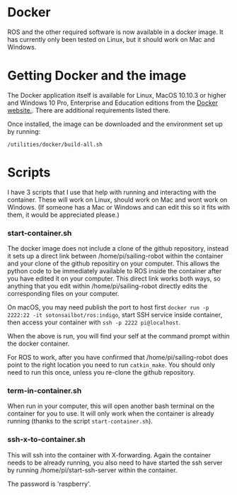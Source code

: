 # Docker

ROS and the other required software is now available in a docker image.  It has currently only been tested on Linux, but it should work on Mac and Windows. 

# Getting Docker and the image

The Docker application itself is available for Linux, MacOS 10.10.3 or higher and Windows 10 Pro, Enterprise and Education editions from the [Docker website.](https://docs.docker.com/engine/installation/). There are additional requirements listed there.

Once installed, the image can be downloaded and the environment set up by running:
```
/utilities/docker/build-all.sh
```

# Scripts

I have 3 scripts that I use that help with running and interacting with the container. These will work on Linux, should work on Mac and wont work on Windows. (If someone has a Mac or Windows and can edit this so it fits with them, it would be appreciated please.)

### start-container.sh

The docker image does not include a clone of the github repository, instead it sets up a direct link between /home/pi/sailing-robot within the container and your clone of the github repositiry on your computer. This allows the python code to be immediately available to ROS inside the container after you have edited it on your computer. This direct link works both ways, so anything that you edit within /home/pi/sailing-robot directly edits the corresponding files on your computer.

On macOS, you may need publish the port to host first `docker run -p 2222:22 -it sotonsailbot/ros:indigo`, start SSH service inside container, then access your container with `ssh -p 2222 pi@localhost`. 

When the above is run, you will find your self at the command prompt within the docker container.

For ROS to work, after you have confirmed that /home/pi/sailing-robot does point to the right location you need to run `catkin_make`.  You should only need to run this once, unless you re-clone the github repository.

### term-in-container.sh

When run in your computer, this will open another bash terminal on the container for you to use.  It will only work when the container is already running (thanks to the script `start-container.sh`).

### ssh-x-to-container.sh

This will ssh into the container with X-forwarding.  Again the container needs to be already running, you also need to have started the ssh server by running /home/pi/start-ssh-server within the container.

The password is 'raspberry'.
